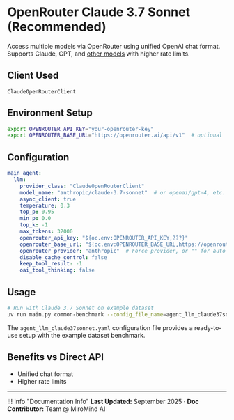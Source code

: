 # OpenRouter Claude 3.7 Sonnet (Recommended)

Access multiple models via OpenRouter using unified OpenAI chat format. Supports Claude, GPT, and [other models](https://openrouter.ai/models) with higher rate limits.

## Client Used

`ClaudeOpenRouterClient`

## Environment Setup

```bash title="Environment Variables"
export OPENROUTER_API_KEY="your-openrouter-key"
export OPENROUTER_BASE_URL="https://openrouter.ai/api/v1"  # optional
```

## Configuration

```yaml title="Agent Configuration"
main_agent:
  llm: 
    provider_class: "ClaudeOpenRouterClient"
    model_name: "anthropic/claude-3.7-sonnet"  # or openai/gpt-4, etc.
    async_client: true
    temperature: 0.3
    top_p: 0.95
    min_p: 0.0
    top_k: -1
    max_tokens: 32000
    openrouter_api_key: "${oc.env:OPENROUTER_API_KEY,???}"
    openrouter_base_url: "${oc.env:OPENROUTER_BASE_URL,https://openrouter.ai/api/v1}"
    openrouter_provider: "anthropic"  # Force provider, or "" for auto
    disable_cache_control: false
    keep_tool_result: -1
    oai_tool_thinking: false
```


## Usage

```bash title="Example Command"
# Run with Claude 3.7 Sonnet on example dataset
uv run main.py common-benchmark --config_file_name=agent_llm_claude37sonnet output_dir="logs/test"
```

The `agent_llm_claude37sonnet.yaml` configuration file provides a ready-to-use setup with the example dataset benchmark.

## Benefits vs Direct API

- Unified chat format
- Higher rate limits

---

!!! info "Documentation Info"
    **Last Updated:** September 2025 · **Doc Contributor:** Team @ MiroMind AI